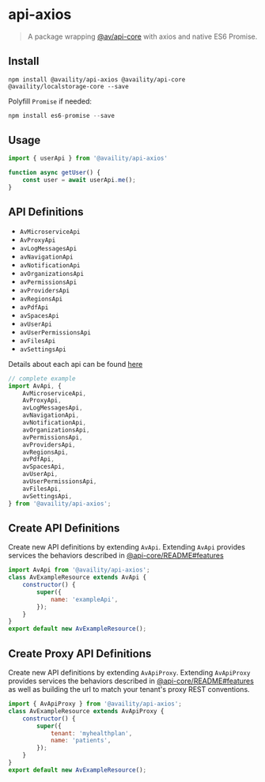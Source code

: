 # api-axios

> A package wrapping [@av/api-core](../api-core/README.md) with axios and native ES6 Promise.

## Install

```
npm install @availity/api-axios @availity/api-core @availity/localstorage-core --save
```

Polyfill `Promise` if needed:

```js
npm install es6-promise --save
```

## Usage

```js
import { userApi } from '@availity/api-axios'

function async getUser() {
    const user = await userApi.me();
}
```

## API Definitions

-   `AvMicroserviceApi`
-   `AvProxyApi`
-   `avLogMessagesApi`
-   `avNavigationApi`
-   `avNotificationApi`
-   `avOrganizationsApi`
-   `avPermissionsApi`
-   `avProvidersApi`
-   `avRegionsApi`
-   `avPdfApi`
-   `avSpacesApi`
-   `avUserApi`
-   `avUserPermissionsApi`
-   `avFilesApi`
-   `avSettingsApi`

Details about each api can be found [here](../api-core/src/resources/README.md)

```js
// complete example
import AvApi, {
    AvMicroserviceApi,
    AvProxyApi,
    avLogMessagesApi,
    avNavigationApi,
    avNotificationApi,
    avOrganizationsApi,
    avPermissionsApi,
    avProvidersApi,
    avRegionsApi,
    avPdfApi,
    avSpacesApi,
    avUserApi,
    avUserPermissionsApi,
    avFilesApi,
    avSettingsApi,
} from '@availity/api-axios';
```

## Create API Definitions

Create new API definitions by extending `AvApi`. Extending `AvApi` provides services the behaviors described in [@api-core/README#features](../api-core/README.md#features)

```js
import AvApi from '@availity/api-axios';
class AvExampleResource extends AvApi {
    constructor() {
        super({
            name: 'exampleApi',
        });
    }
}
export default new AvExampleResource();
```

## Create Proxy API Definitions

Create new API definitions by extending `AvApiProxy`. Extending `AvApiProxy` provides services the behaviors described in [@api-core/README#features](../api-core/README.md#features) as well as building the url to match your tenant's proxy REST conventions.

```js
import { AvApiProxy } from '@availity/api-axios';
class AvExampleResource extends AvApiProxy {
    constructor() {
        super({
            tenant: 'myhealthplan',
            name: 'patients',
        });
    }
}
export default new AvExampleResource();
```
